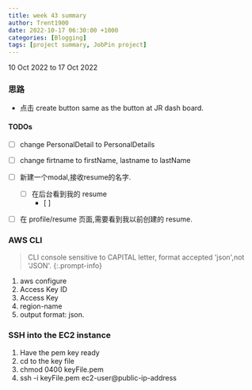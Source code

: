 ```yaml
---
title: week 43 summary
author: Trent1900
date: 2022-10-17 06:30:00 +1000
categories: [Blogging]
tags: [project summary, JobPin project]
---
```


10 Oct 2022 to 17 Oct 2022

### 思路

- 点击 create button same as the button at JR dash board.

#### TODOs

- [ ] change PersonalDetail to PersonalDetails
- [ ] change firtname to firstName, lastname to lastName

- [ ] 新建一个modal,接收resume的名字.
  - [ ] 在后台看到我的 resume
    - [ ]  
- [ ] 在 profile/resume 页面,需要看到我以前创建的 resume.

### AWS CLI

> CLI console sensitive to CAPITAL letter, format accepted 'json',not 'JSON'. <!-- prettier-ignore -->
{:.prompt-info}

1. aws configure
2. Access Key ID
3. Access Key
4. region-name
5. output format: json.

### SSH into the EC2 instance

1. Have the pem key ready
2. cd to the key file
3. chmod 0400 keyFile.pem
4. ssh -i keyFile.pem ec2-user@public-ip-address
